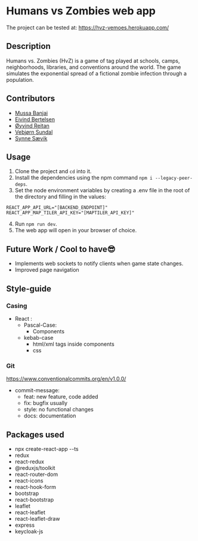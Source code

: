 # Humans vs Zombies web app

The project can be tested at: https://hvz-vemoes.herokuapp.com/

## Description

Humans vs. Zombies (HvZ) is a game of tag played at schools, camps, neighborhoods,
libraries, and conventions around the world. The game simulates the exponential spread
of a fictional zombie infection through a population.

## Contributors
- [Mussa Banjai](https://gitlab.com/MoBanju)
- [Eivind Bertelsen](https://gitlab.com/eivindTB)
- [Øyvind Reitan](https://gitlab.com/hindrance)
- [Vebjørn Sundal](https://gitlab.com/vebsun95)
- [Synne Sævik](https://gitlab.com/Synnems)

## Usage
1. Clone the project and `cd` into it. 
2. Install the dependencies using the npm command `npm i --legacy-peer-deps`.
3. Set the node environment variables by creating a .env file in the root of the directory and filling in the values:
~~~
REACT_APP_API_URL="[BACKEND_ENDPOINT]"
REACT_APP_MAP_TILER_API_KEY="[MAPTILER_API_KEY]"
~~~
4. Run `npm run dev`.
5. The web app will open in your browser of choice.

## Future Work / Cool to have😎
- Implements web sockets to notify clients when game state changes.
- Improved page navigation

## Style-guide
### Casing
 - React : 
     - Pascal-Case:
       - Components
     - kebab-case
       - html/xml tags inside components
       - css

### Git
https://www.conventionalcommits.org/en/v1.0.0/
 - commit-message:
   - feat: new feature, code added
   - fix: bugfix usually
   - style: no functional changes
   - docs: documentation

## Packages used
- npx create-react-app --ts
- redux
- react-redux
- @reduxjs/toolkit
- react-router-dom
- react-icons
- react-hook-form
- bootstrap
- react-bootstrap
- leaflet
- react-leaflet
- react-leaflet-draw
- express
- keycloak-js

